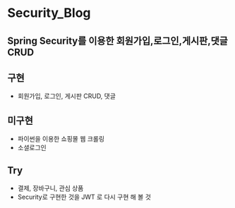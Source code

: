 # Security_Blog

## Spring Security를 이용한 회원가입,로그인,게시판,댓글 CRUD


## 구현
- 회원가입, 로그인, 게시판 CRUD, 댓글

## 미구현
- 파이썬을 이용한 쇼핑몰 웹 크롤링
- 소셜로그인

## Try
- 결제, 장바구니, 관심 상품
- Security로 구현한 것을 JWT 로 다시 구현 해 볼 것
